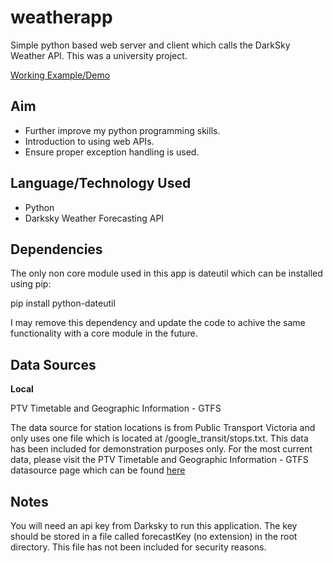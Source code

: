 # weatherapp
Simple python based web server and client which calls the DarkSky Weather API. This was a university project.

[Working Example/Demo](http://weather.jamespayne.net.au)

## Aim

* Further improve my python programming skills.
* Introduction to using web APIs.
* Ensure proper exception handling is used.

## Language/Technology Used

* Python
* Darksky Weather Forecasting API

## Dependencies

The only non core module used in this app is dateutil which can be installed using pip:
  
  pip install python-dateutil

I may remove this dependency and update the code to achive the same functionality with a core module in the future.

## Data Sources

**Local**

PTV Timetable and Geographic Information - GTFS

The data source for station locations is from Public Transport Victoria and only uses one file which is located at /google_transit/stops.txt. This data has been included for demonstration purposes only. For the most current data, please visit the PTV Timetable and Geographic Information - GTFS datasource page which can be found [here](https://www.data.vic.gov.au/data/dataset/ptv-timetable-and-geographic-information-2015-gtfs)

## Notes

You will need an api key from Darksky to run this application. The key should be stored in a file called forecastKey (no extension) in the root directory. This file has not been included for security reasons.
